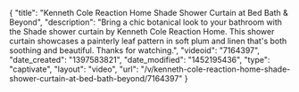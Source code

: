 {
    "title": "Kenneth Cole Reaction Home Shade Shower Curtain at Bed Bath & Beyond",
    "description": "Bring a chic botanical look to your bathroom with the Shade shower curtain by Kenneth Cole Reaction Home. This shower curtain showcases a painterly leaf pattern in soft plum and linen that's both soothing and beautiful. Thanks for watching.",
    "videoid": "7164397",
    "date_created": "1397583821",
    "date_modified": "1452195436",
    "type": "captivate",
    "layout": "video",
    "url": "\/v\/kenneth-cole-reaction-home-shade-shower-curtain-at-bed-bath-beyond\/7164397"
}